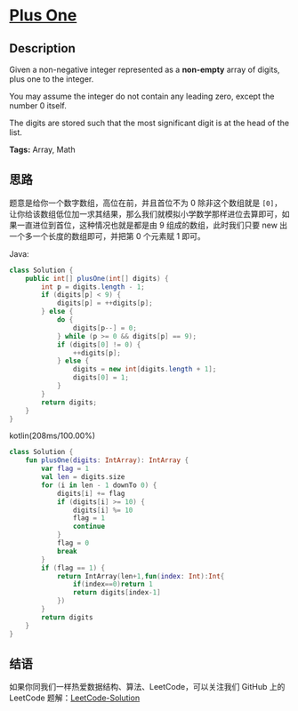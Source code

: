 # [Plus One][title]

## Description

Given a non-negative integer represented as a **non-empty** array of digits, plus one to the integer.

You may assume the integer do not contain any leading zero, except the number 0 itself.

The digits are stored such that the most significant digit is at the head of the list.

**Tags:** Array, Math


## 思路

题意是给你一个数字数组，高位在前，并且首位不为 0 除非这个数组就是 `[0]`，让你给该数组低位加一求其结果，那么我们就模拟小学数学那样进位去算即可，如果一直进位到首位，这种情况也就是都是由 9 组成的数组，此时我们只要 new 出一个多一个长度的数组即可，并把第 0 个元素赋 1 即可。

Java:
```java
class Solution {
    public int[] plusOne(int[] digits) {
        int p = digits.length - 1;
        if (digits[p] < 9) {
            digits[p] = ++digits[p];
        } else {
            do {
                digits[p--] = 0;
            } while (p >= 0 && digits[p] == 9);
            if (digits[0] != 0) {
                ++digits[p];
            } else {
                digits = new int[digits.length + 1];
                digits[0] = 1;
            }
        }
        return digits;
    }
}
```

kotlin(208ms/100.00%)
```kotlin
class Solution {
    fun plusOne(digits: IntArray): IntArray {
        var flag = 1
        val len = digits.size
        for (i in len - 1 downTo 0) {
            digits[i] += flag
            if (digits[i] >= 10) {
                digits[i] %= 10
                flag = 1
                continue
            }
            flag = 0
            break
        }
        if (flag == 1) {
            return IntArray(len+1,fun(index: Int):Int{
                if(index==0)return 1
                return digits[index-1]
            })
        }
        return digits
    }
}
```

## 结语

如果你同我们一样热爱数据结构、算法、LeetCode，可以关注我们 GitHub 上的 LeetCode 题解：[LeetCode-Solution][ls]



[title]: https://leetcode.com/problems/plus-one
[ls]: https://github.com/SDE603/LeetCode-Solution
